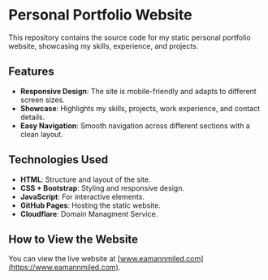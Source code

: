 # Personal Portfolio Website

This repository contains the source code for my static personal portfolio website, showcasing my skills, experience, and projects.

## Features

- **Responsive Design**: The site is mobile-friendly and adapts to different screen sizes.
- **Showcase**: Highlights my skills, projects, work experience, and contact details.
- **Easy Navigation**: Smooth navigation across different sections with a clean layout.

## Technologies Used

- **HTML**: Structure and layout of the site.
- **CSS + Bootstrap**: Styling and responsive design.
- **JavaScript**: For interactive elements.
- **GitHub Pages**: Hosting the static website.
- **Cloudflare**: Domain Managment Service.

## How to View the Website

You can view the live website at [www.eamannmiled.com](https://www.eamannmiled.com).